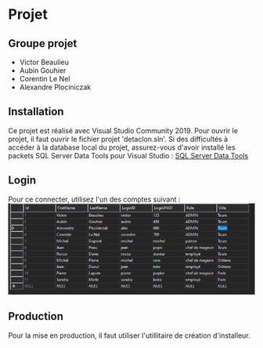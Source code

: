 # Projet

## Groupe projet

* Victor Beaulieu
* Aubin Gouhier
* Corentin Le Nel
* Alexandre Plociniczak

## Installation

Ce projet est réalisé avec Visual Studio Community 2019.
Pour ouvrir le projet, il faut ouvrir le fichier projet 'detaclon.sln'.
Si des difficultés à accéder à la database local du projet, assurez-vous d'avoir installé les packets SQL Server Data Tools pour Visual Studio : 
[SQL Server Data Tools](https://docs.microsoft.com/fr-fr/sql/ssdt/download-sql-server-data-tools-ssdt?view=sql-server-ver15&fbclid=IwAR3JL_AtK496_2khGUlI5h2o15sUTON6fnmoDVBX4HIeK2ULMitOZIg4nh0)

## Login
Pour ce connecter, utilisez l'un des comptes suivant : ![all_logins](https://github.com/VictorBeaulieu/test_securite/blob/master/image/all_logins.png)

## Production

Pour la mise en production, il faut utiliser l'utillitaire de création d'installeur.